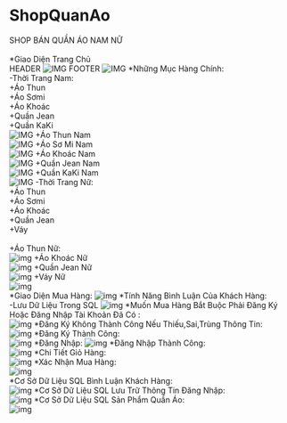# ShopQuanAo
SHOP BÁN QUẦN ÁO NAM NỮ</br></br>
*Giao Diện Trang Chủ</br>
HEADER
![IMG](trangchu1.png)
FOOTER
![IMG](trangchu2.png)
*Những Mục Hàng Chính:</br>
-Thời Trang Nam:</br>
+Áo Thun</br>
+Áo Sơmi</br>
+Áo Khoác</br>
+Quần Jean</br>
+Quần KaKi</br>
![IMG](thoitrangnam.png)
+Áo Thun Nam</br>
![IMG](aothunnam.png)
+Áo Sơ Mi Nam</br>
![IMG](sominam.png)
+Áo Khoác Nam</br>
![IMG](aokhoacnam.png)
+Quần Jean Nam</br>
![IMG](jeannam.png)
+Quần KaKi Nam</br>
![IMG](kakinam.png)
-Thời Trang Nữ:</br>
+Áo Thun</br>
+Áo Sơmi</br>
+Áo Khoác</br>
+Quần Jean</br>
+Váy</br></br>
+Áo Thun Nữ:</br>
![img](aothunnu.png)
+Áo Khoác Nữ</br>
![img](aokhoacnu.png)
+Quần Jean Nữ</br>
![img](quanjeannu.png)
+Váy Nữ</br>
![img](vaynu.png)
</br>
*Giao Diện Mua Hàng:
![img](giaodienmuahang.png)
*Tính Năng Bình Luận Của Khách Hàng:</br>
-Lưu Dữ Liệu Trong SQL
![img](binhluan.png)
*Muốn Mua Hàng Bắt Buộc Phải Đăng Ký Hoặc Đăng Nhập Tài Khoản Đã Có :</br>
![img](dangky.png)
*Đăng Ký Không Thành Công Nếu Thiếu,Sai,Trùng Thông Tin:</br>
![img](dangkykhongthanhcong.png)
*Đăng Ký Thành Công:</br>
![img](dangkythanhcong.png)
*Đăng Nhập:
![img](dangnhap.png)
*Đăng Nhập Thành Công:</br>
![img](DANGNHAPTHANHCONG.png)
*Chi Tiết Giỏ Hàng:</br>
![img](CHITIETGIOHANG.png)
*Xác Nhận Mua Hàng:</br>
![img](XACNHANMUAHANG.png)</br>
*Cơ Sở Dữ Liệu SQL Bình Luận Khách Hàng:</br>
![img](binhluansql.png)
*Cơ Sở Dữ Liệu SQL Lưu Trữ Thông Tin Đăng Nhập:</br>
![img](dulieudangnhapsql.png)
*Cơ Sở Dữ Liệu SQL Sản Phẩm Quần Áo:</br>
![img](csdlquanao.png)




